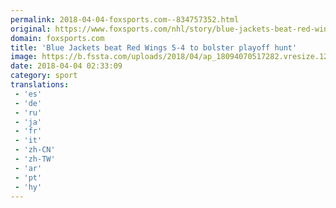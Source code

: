 ```yaml
---
permalink: 2018-04-04-foxsports.com--834757352.html
original: https://www.foxsports.com/nhl/story/blue-jackets-beat-red-wings-5-4-to-bolster-playoff-hunt-2-040318
domain: foxsports.com
title: 'Blue Jackets beat Red Wings 5-4 to bolster playoff hunt'
image: https://b.fssta.com/uploads/2018/04/ap_18094070517282.vresize.1200.630.high.71.jpg
date: 2018-04-04 02:33:09
category: sport
translations: 
 - 'es'
 - 'de'
 - 'ru'
 - 'ja'
 - 'fr'
 - 'it'
 - 'zh-CN'
 - 'zh-TW'
 - 'ar'
 - 'pt'
 - 'hy'
---
```


